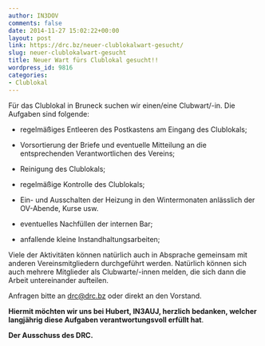 ```yaml
---
author: IN3DOV
comments: false
date: 2014-11-27 15:02:22+00:00
layout: post
link: https://drc.bz/neuer-clublokalwart-gesucht/
slug: neuer-clublokalwart-gesucht
title: Neuer Wart fürs Clublokal gesucht!!
wordpress_id: 9816
categories:
- Clublokal
---
```


Für das Clublokal in Bruneck suchen wir einen/eine Clubwart/-in. Die Aufgaben sind folgende:

- regelmäßiges Entleeren des Postkastens am Eingang des Clublokals;

- Vorsortierung der Briefe und eventuelle Mitteilung an die entsprechenden Verantwortlichen des Vereins;

- Reinigung des Clublokals;

- regelmäßige Kontrolle des Clublokals;

- Ein- und Ausschalten der Heizung in den Wintermonaten anlässlich der OV-Abende, Kurse usw.

- eventuelles Nachfüllen der internen Bar;

- anfallende kleine Instandhaltungsarbeiten;

Viele der Aktivitäten können natürlich auch in Absprache gemeinsam mit anderen Vereinsmitgliedern durchgeführt werden. Natürlich können sich auch mehrere Mitglieder als Clubwarte/-innen melden, die sich dann die Arbeit untereinander aufteilen.

Anfragen bitte an [drc@drc.bz](mailto:drc@drc.bz) oder direkt an den Vorstand.

**Hiermit möchten wir uns bei Hubert, IN3AUJ, herzlich bedanken, welcher langjährig diese Aufgaben verantwortungsvoll erfüllt hat**.


**Der Ausschuss des DRC.**





